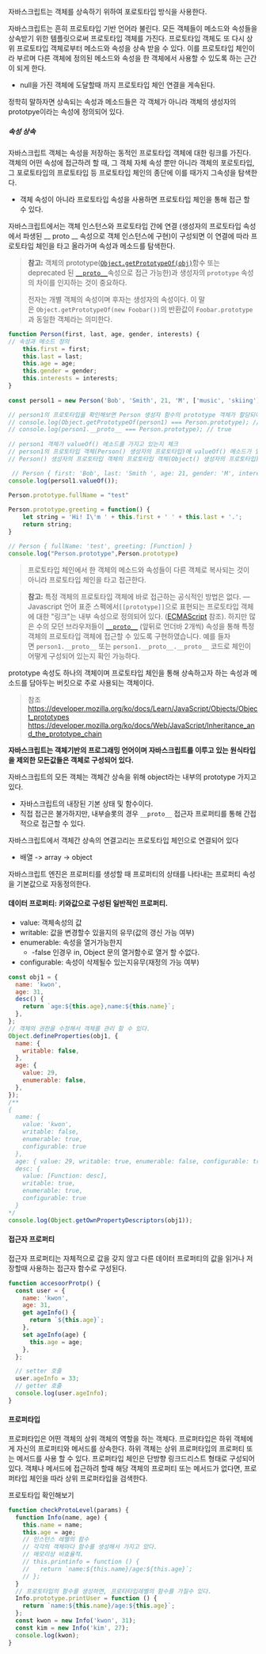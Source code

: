 자바스크립트는 객체를 상속하기 위하여 포로토타입 방식을 사용한다.

자바스크립트는 흔히 프로토타입 기반 언어라 불린다. 모든 객체들이 메소드와 속성들을 상속받기 위한 템플릿으로써 프로토타입 객체를 가진다. 프로토타입 객체도 또 다시 상위 프로토타입 객체로부터 메소드와 속성을 상속 받을 수 있다. 이를 프로토타입 체인이라 부르며 다른 객체에 정의된 메소드와 속성을 한 객체에서 사용할 수 있도록 하는 근간이 되게 한다.
- null을 가진 객체에 도달할때 까지 프로토타입 체인 연결을 게속된다.

정학히 말하자면 상속되는 속성과 메소드들은 각 객체가 아니라 객체의 생성자의 prototpye이라는 속성에 정의되어 있다.

##### 속성 상속
자바스크립트 객체는 속성을 저장하는 동적인 프로토타입 객체에 대한 링크를 가진다. 객체의 어떤 속성에 접근하려 할 때, 그 객체 자체 속성 뿐만 아니라 객체의 포로토타입, 그 포로토타입의 프로토타입 등 프로토타입 체인의 종단에 이를 때가지 그속성을 탐색한다.
- 객체 속성이 아니라 프로토타입 속성을 사용하면 프로토타입 체인을 통해 접근 할 수 있다.

자바스크립트에서는 객체 인스턴스와 프로토타입 간에 연결 (생성자의 프로토타입 속성에서 파생된 __ proto __ 속성으로 객체 인스턴스에 구현)이 구성되면 이 연결에 따라 프로토타입 체인을 타고 올라가며 속성과 메소드를 탐색한다.

> **참고:** 객체의 prototype([`Object.getPrototypeOf(obj)`](https://developer.mozilla.org/ko/docs/Web/JavaScript/Reference/Global_Objects/Object/getPrototypeOf)함수 또는 deprecated 된 [`__proto__`](https://developer.mozilla.org/ko/docs/Web/JavaScript/Reference/Global_Objects/Object/proto)속성으로 접근 가능한)과 생성자의 `prototype` 속성의 차이를 인지하는 것이 중요하다. 
> 
> 전자는 개별 객체의 속성이며 후자는 생성자의 속성이다. 이 말은 `Object.getPrototypeOf(new Foobar())`의 반환값이 `Foobar.prototype`과 동일한 객체라는 의미한다.

``` js
function Person(first, last, age, gender, interests) {  
// 속성과 메소드 정의  
	this.first = first;  
	this.last = last;  
	this.age = age;  
	this.gender = gender;  
	this.interests = interests;  
}  
  
const persol1 = new Person('Bob', 'Smith', 21, 'M', ['music', 'skiing']);  

// person1의 프로토타입을 확인해보면 Person 생성자 함수의 prototype 객체가 할당되어 있다.  
// console.log(Object.getPrototypeOf(person1) === Person.prototype); // true  
// console.log(person1.__proto__ === Person.prototype); // true  
  
// person1 객체가 valueOf() 메소드를 가지고 있는지 체크  
// person1의 프로토타입 객체(Person() 생성자의 프로토타입)에 valueOf() 메소드가 있는지 체크  
// Person() 생성자의 프로토타입 객체의 프로토타입 객체(Object() 생성자의 프로토타입)가 valueOf() 메소드를 가지고 있는지 체크

 // Person { first: 'Bob', last: 'Smith ', age: 21, gender: 'M', interests: [ 'music', 'skiing' ] }
console.log(persol1.valueOf());

Person.prototype.fullName = "test"  
  
Person.prototype.greeting = function() {  
	let string = 'Hi! I\'m ' + this.first + ' ' + this.last + '.';  
	return string;  
}

// Person { fullName: 'test', greeting: [Function] }
console.log("Person.prototype",Person.prototype) 

```

> 프로토타입 체인에서 한 객체의 메소드와 속성들이 다른 객체로 복사되는 것이 아니라 프로토타입 체인을 타고 접근한다.

> **참고:** 특정 객체의 프로토타입 객체에 바로 접근하는 공식적인 방법은 없다. — Javascript 언어 표준 스펙에서`[[prototype]]`으로 표현되는 프로토타입 객체에 대한 "링크"는 내부 속성으로 정의되어 있다. ([ECMAScript](https://developer.mozilla.org/ko/docs/Glossary/ECMAScript) 참조). 하지만 많은 수의 모던 브라우저들이 [`__proto__`](https://developer.mozilla.org/ko/docs/Web/JavaScript/Reference/Global_Objects/Object/proto) (앞뒤로 언더바 2개씩) 속성을 통해 특정 객체의 프로토타입 객체에 접근할 수 있도록 구현하였습니다. 예를 들자면 `person1.__proto__` 또는 `person1.__proto__.__proto__` 코드로 체인이 어떻게 구성되어 있는지 확인 가능하다.

prototype 속성도 하나의 객체이며 프로토타입 체인을 통해 상속하고자 하는 속성과 메소드를 담아두는 버킷으로 주로 사용되는 객체이다.


> 참조
> https://developer.mozilla.org/ko/docs/Learn/JavaScript/Objects/Object_prototypes
> https://developer.mozilla.org/ko/docs/Web/JavaScript/Inheritance_and_the_prototype_chain

**자바스크립트는 객체기반의 프로그래밍 언어이며 자바스크립트를 이루고 있는 원식타입을 제외한 모든값들은 객체로 구성되어 있다.**

자바스크립트의 모든 객체는 객체간 상속을 위해 object라는 내부의 prototype 가지고 있다.
- 자바스크립트의 내장된 기본 상태 및 함수이다.
- 직접 접근은 불가하지만, 내부슬롯의 경우 `__proto__` 접근자 프로퍼티를 통해 간접적으로 접근할 수 있다.

자바스크립트에서 객체간 상속의 연결고리는 프로토타입 체인으로 연결되어 있다
- 배열 -> array -> object

자바스크립트 엔진은 프로퍼티를 생성할 때 프로퍼티의 상태를 나타내는 프로퍼티 속성을 기본값으로 자동정의한다.

#### 데이터 프로퍼티: 키와값으로 구성된 일반적인 프로퍼티.
- value: 객체속성의 값
- writable: 값을 변경할수 있을지의 유무(값의 갱신 가능 여부)
- enumerable: 속성을 열거가능한지
    - -false 인경우 in, Object 문의 열거함수로 열거 할 수없다.
- configurable: 속성이 삭제될수 있는지유무(재정의 가능 여부)

```js
const obj1 = {
  name: 'kwon',
  age: 31,
  desc() {
    return `age:${this.age},name:${this.name}`;
  },
};
// 객체의 권한을 수정해서 객체를 관리 할 수 있다.
Object.defineProperties(obj1, {
  name: {
    writable: false,
  },
  age: {
    value: 29,
    enumerable: false,
  },    
}); 
/**
{
  name: {
    value: 'kwon',
    writable: false,
    enumerable: true,
    configurable: true
  },
  age: { value: 29, writable: true, enumerable: false, configurable: true },
  desc: {
    value: [Function: desc],
    writable: true,
    enumerable: true,
    configurable: true
  }
*/
console.log(Object.getOwnPropertyDescriptors(obj1));
```

#### 접근자 프로퍼티
접근자 프로퍼티는 자체적으로 값을 갖지 않고 다른 데이터 프로퍼티의 값을 읽거나 저장할때 사용하는 접근자 함수로 구성된다.

```js
function accesoorProtp() {
  const user = {
    name: 'kwon',
    age: 31,
    get ageInfo() {
      return `${this.age}`;
    },
    set ageInfo(age) {
      this.age = age;
    },
  };

  // setter 호출
  user.ageInfo = 33;
  // getter 호출
  console.log(user.ageInfo);
}
```

#### 프로퍼타입

프로퍼타입은 어떤 객체의 상위 객체의 역할을 하는 객체다. 프로퍼타입은 하위 객체에게 자신의 프로퍼티와 메서드를 상속한다. 하위 객체는 상위 프로퍼타입의 프로퍼티 또는 메서드를 사용 할 수 있다. 프로퍼타입 체인은 단방향 링크드리스트 형태로 구성되어 있다. 객체나 메서드에 접근하려 할때 해당 객체의 프로퍼티 또는 메서드가 없다면, 프로퍼타입 체인을 따라 상위 프로퍼타입을 검색한다.

프로토타입 확인해보기

``` js
function checkProtoLevel(params) {
  function Info(name, age) {
    this.name = name;
    this.age = age;
    // 인스턴스 레벨의 함수
    // 각각의 객체마다 함수를 생성해서 가지고 았다.
    // 메모리상 비효율적.
    // this.printinfo = function () {
    //   return `name:${this.name}/age:${this.age}`;
    // };
  }
  // 프로토타입의 함수를 생성하면, 프로타타입레벨의 함수를 가질수 있다.
  Info.prototype.printUser = function () {
    return `name:${this.name}/age:${this.age}`;
  };
  const kwon = new Info('kwon', 31);
  const kim = new Info('kim', 27);
  console.log(kwon);
}
```